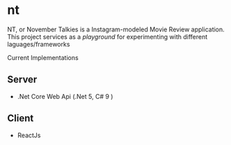 # nt
NT, or November Talkies is a Instagram-modeled Movie Review application. This project services as a _playground_ for experimenting with different laguages/frameworks

Current Implementations

## Server
* .Net Core Web Api (.Net 5, C# 9 )

## Client
* ReactJs
